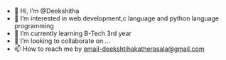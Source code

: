 - 👋 Hi, I’m @Deekshitha
- 👀 I’m interested in web development,c language and python language programming
- 🌱 I’m currently learning B-Tech 3rd year
- 💞️ I’m looking to collaborate on ...
- 📫 How to reach me by email-deekshtihakatherasala@gmail.com

<!---
DeekshithaD3/DeekshithaD3 is a ✨ special ✨ repository because its `README.md` (this file) appears on your GitHub profile.
You can click the Preview link to take a look at your changes.
--->

